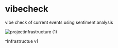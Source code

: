 # vibecheck
vibe check of current events using sentiment analysis


![projectinfrastructure (1)](https://user-images.githubusercontent.com/46183826/183760944-8de8494a-3405-440d-9cd5-d0c01db9388c.jpeg)

^Infrastructue v1
